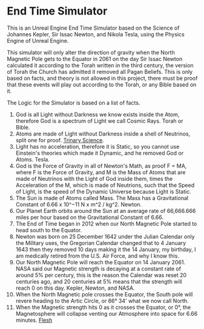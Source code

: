 # End Time Simulator

This is an Unreal Engine End Time Simulator based on the Science of Johannes Kepler, Sir Issac Newton, and Nikola Tesla, using the Physics Engine of Unreal Engine.

This simulator will only alter the direction of gravity when the North Magnetic Pole gets to the Equator in 2061 on the day Sir Issac Newton calculated it according to the Torah written in the third century, the version of Torah the Church has admitted it removed all Pagan Beliefs. This is only based on facts, and theory is not allowed in this project, there must be proof that these events will play out according to the Torah, or any Bible based on it.

The Logic for the Simulator is based on a list of facts.

1. God is all Light without Darkness we know exists inside the Atom, therefore God is a spectrum of Light we call Cosmic Rays. Torah or Bible.
2. Atoms are made of Light without Darkness inside a shell of Neutrinos, split one for proof. [Trinary Science](https://github.com/Light-Wizzard/The-Principles-Of-The-Trinary-Universe/blob/master/misc/the.principles.of.the.trinary.universe.pdf).
3. Light has no acceleration, therefore it is Static, so you cannot use Einstein's theories which made it Dynamic, and he removed God or Atoms. Tesla.
4. God is the Force of Gravity in all of Newton's Math, as proof F = MA, where F is the Force of Gravity, and M is the Mass of Atoms that are made of Neutrinos with the Light of God inside them, times the Acceleration of the M, which is made of Neutrions, such that the Speed of Light, is the speed of the Dynamic Universe because Light is Static.
5. The Sun is made of Atoms called Mass. The Mass has a Gravitational Constant of 6.66 x 10^−11 N x m^2 / kg^2. Newton.
6. Our Planet Earth orbits around the Sun at an average rate of 66,666.666 miles per hour based on the Gravitational Constant of 6.66.
7. The End of Time began in 2012 when our North Magnetic Pole started to head south to the Equator.
8. Newton was born on 25 December 1642 under the Julian Calendar only the Military uses, the Gregorian Calendar changed that to 4 January 1643 then they removed 10 days making it the 14 January, my birthday, I am medically retired from the U.S. Air Force, and why I know this.
9. Our North Magnetic Pole will reach the Equator on 14 January 2061. NASA said our Magnetic strength is decaying at a constant rate of around 5% per century, this is the reason the Calendar was reset 20 centuries ago, and 20 centuries at 5% means that the strength will reach 0 on this day. Kepler, Newton, and NASA.
10. When the North Magnetic pole crosses the Equator, the South pole will revere heading to the Artic Circle, or 66° 34' what we now call North.
11. When the Magnetic strength hits 0 as it crosses the Equator, or 0°, the Magnetosphere will collapse venting our Atmosphere into space for 6.66 minutes. [Flesh](https://github.com/AM-Tower/End-Time-Simulator/wiki/Pole-Reversal)
